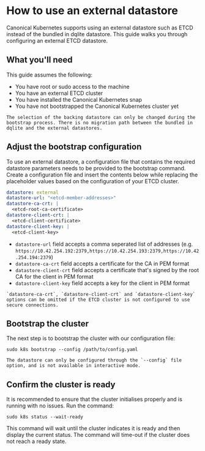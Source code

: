 # How to use an external datastore

Canonical Kubernetes supports using an external datastore such as ETCD instead of the bundled in dqlite datastore. This guide walks you through configuring an external ETCD datastore.

## What you'll need

This guide assumes the following:

- You have root or sudo access to the machine
- You have an external ETCD cluster
- You have installed the Canonical Kubernetes snap
- You have not bootstrapped the Canonical Kubernetes cluster yet

```{warning}
The selection of the backing datastore can only be changed during the bootstrap process. There is no migration path between the bundled in dqlite and the external datastores.
```

## Adjust the bootstrap configuration

To use an external datastore, a configuration file that contains the required datastore parameters needs to be provided to the bootstrap command. Create a configuration file and insert the contents below while replacing the placeholder values based on the configuration of your ETCD cluster.

```yaml
datastore: external
datastore-url: "<etcd-member-addresses>"
datastore-ca-crt: |
  <etcd-root-ca-certificate>
datastore-client-crt: |
  <etcd-client-certificate>
datastore-client-key: |
  <etcd-client-key>
```

* `datastore-url` field accepts a comma seperated list of addresses (e.g. `https://10.42.254.192:2379,https://10.42.254.193:2379,https://10.42.254.194:2379`)
* `datastore-ca-crt` field accepts a certificate for the CA in PEM format
* `datastore-client-crt` field accepts a certificate that's signed by the root CA for the client in PEM format
* `datastore-client-key` field accepts a key for the client in PEM format

```{note}
`datastore-ca-crt`, `datastore-client-crt` and `datastore-client-key` options can be omitted if the ETCD cluster is not configured to use secure connections.
```

## Bootstrap the cluster

The next step is to bootstrap the cluster with our configuration file:

```
sudo k8s bootstrap --config /path/to/config.yaml
```

```{note}
The datastore can only be configured through the `--config` file option, and is not available in interactive mode.
```

## Confirm the cluster is ready

It is recommended to ensure that the cluster initialises properly and is
running with no issues. Run the command:

```
sudo k8s status --wait-ready
```

This command will wait until the cluster indicates it is ready and then display
the current status. The command will time-out if the cluster does not reach a
ready state.
